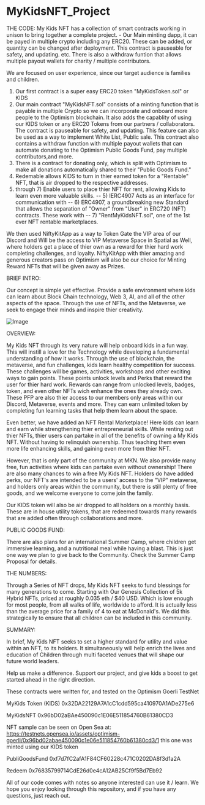 # MyKidsNFT_Project

THE CODE:
My Kids NFT has a collection of smart contracts working in unison to bring together a complete project.
    - Our Main minting dapp, it can be payed in multiple crypto including any ERC20. These can be added, or quantity can be changed after deployment. This contract is pauseable for safety, and updating.  etc. There is also a withdraw funtion that allows multiple payout wallets for charity / multiple contributors.

We are focused on user experience, since our target audience is families and children. 
1) Our first contract is a super easy ERC20 token "MyKidsToken.sol" or KIDS
2) Our main contract "MyKidsNFT.sol" consists of a minting function that is payable in multiple Crypto so we can 
incorporate and onboard more people to the Optimism blockchain. It also adds the capablity of using our KIDS token or 
any ERC20 Tokens from our partners / collaborators. The contract is pauseable for safety, and updating. This feature can also be used as a way to implement White List, Public sale. This contract also contains a withdraw function with
multiple payout wallets that can automate donating to the Optimism Public Goods Fund, pay multiple contributors,and more.
3) There is a contract for donating only, which is split with Optimism to make all donations automatically shared to  their "Public Goods Fund."
4) Redemable allows KIDS to turn in thier earned token for a "Rentable" NFT, that is air dropped to the respective addresses.
5) through 7) Enable users to place thier NFT for rent, allowing Kids to learn even more valuable skills.
  -- 5) IERC4907 Acts as an interface  for communication with 
  -- 6) ERC4907, a groundbreaking new Standard that allows the separation
        of "Owner" from "User" in ERC720 (NFT) contracts. These work with 
  -- 7) "RentMyKidsNFT.sol", one of the 1st ever NFT rentable marketplaces.
  
  
  We then used NiftyKitApp as a way to Token Gate the VIP area of our Discord and Will be the access to VIP Metaverse Space in Spatial as Well, where holders get a place of thier own as a reward for thier hard work completing challenges, and loyalty.
  NiftyKitApp with thier amazing and generous creators pass on Optimism will also be our choice for Minting Reward NFTs that will be given away as Prizes.
  
  
  BRIEF INTRO:
  
  Our concept is simple yet effective.
Provide a safe environment where kids can learn about Block Chain technology, Web 3, AI, and all of the other aspects of the space.  Through the use of NFTs, and the Metaverse, we seek to engage their minds and inspire thier creativity.



<img src="https://media.discordapp.net/attachments/1045028659037216861/1049006246751121508/Screenshot.jpg?width=1343&amp;height=635" alt="Image"/>



OVERVIEW:

My Kids NFT through its very nature will help onboard kids in a fun way. This will instill a love for the Technology while developing a fundamental understanding of how it works. Through the use of blockchain, the metaverse, and fun challenges, kids learn healthy competition for success. These challenges will be games, activities, workshops and other exciting ways to gain points. These points unlock levels and Perks that reward the user for thier hard work. Rewards can range from unlocked levels, badges, token, and even other NFTs wich enhance the ones they already own. These PFP are also thier access to our members only areas within our Discord, Metaverse, events and more. They can earn unlimited token by completing fun learning tasks that help them learn about the space.

Even better, we have added an NFT Rental Marketplace! Here kids can learn and earn while strengthening thier entrepreneurial skills. While renting out thier NFTs, thier users can partake in all of the benefits of owning a My Kids NFT. Without having to relinquish ownership. Thus teaching them even more life enhancing skills, and gaining even more from thier NFT.

However, that is only part of the community at MKN. We also provide many free, fun activities where kids can partake even without ownership! There are also many chances to win a free My Kids NFT. Holders do have added perks, our NFT's are intended to be a users' access to the "VIP" metaverse, and holders only areas within the community, but there is still plenty of free goods, and we welcome everyone to come join the family.

Our KIDS token will also be air dropped to all holders on a monthly basis. These are in house utility tokens, that are redeemed towards many rewards that are added often through collaborations and more.



PUBLIC GOODS FUND:

There are also plans for an international Summer Camp, where children get immersive learning, and a nutritional meal while having a blast. This is just one way we plan to give back to the Community. Check the Summer Camp Proposal for details.



THE NUMBERS:

Through a Series of NFT drops, My Kids NFT seeks to fund blessings for many generations to come. Starting with Our Genesis Collection of 5k Hybrid NFTs, priced at roughly 0.035 eth / $40 USD. Which is low enough for most people, from all walks of life, worldwide to afford. It is actually less than the average price for a family of 4 to eat at McDonald's. We did this strategically to ensure that all children can be included in this community.



SUMMARY:

In brief, My Kids NFT seeks to set a higher standard for utility and value within an NFT, to its holders. It simultaneously will help enrich the lives and education of Children through multi faceted venues that will shape our future world leaders.

Help us make a difference. Support our project, and give kids a boost to get started ahead in the right direction.




These contracts were written for, and tested on the Optimism Goerli TestNet

MyKids Token (KIDS) 
0x32DA22129A7A1cC1cdd595ca410970A1ADe275e6

MyKidsNFT 
0x96bD02aBAe450090c1E06E511854760B61380CD3

NFT sample can be seen on Open Sea at: 
https://testnets.opensea.io/assets/optimism-goerli/0x96bd02abae450090c1e06e511854760b61380cd3/1
this one was minted using our KIDS token

PubliGoodsFund 
0xf7d7fC2afA1F84CF60228c471C0202DA8f3d1a2A

Redeem 
0x76835799714CdE26d0e4cA12AB25Cf9f5Bd7Eb92


All of our code comes with notes so anyone interested can use it / learn. We hope you enjoy looking through this repository, and if you have any questions, just reach out.
